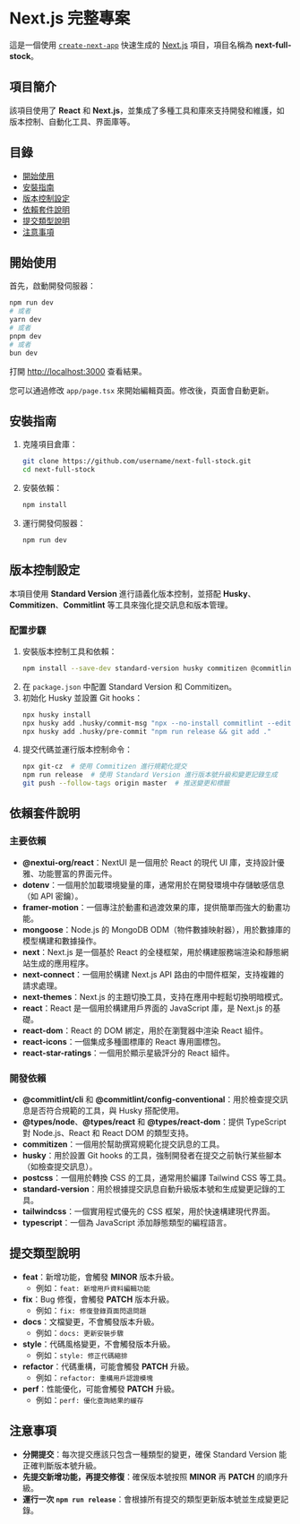 
# Next.js 完整專案

這是一個使用 [`create-next-app`](https://nextjs.org/docs/app/api-reference/cli/create-next-app) 快速生成的 [Next.js](https://nextjs.org) 項目，項目名稱為 **next-full-stock**。

## 項目簡介

該項目使用了 **React** 和 **Next.js**，並集成了多種工具和庫來支持開發和維護，如版本控制、自動化工具、界面庫等。

## 目錄

- [開始使用](#開始使用)
- [安裝指南](#安裝指南)
- [版本控制設定](#版本控制設定)
- [依賴套件說明](#依賴套件說明)
- [提交類型說明](#提交類型說明)
- [注意事項](#注意事項)

## 開始使用

首先，啟動開發伺服器：

```bash
npm run dev
# 或者
yarn dev
# 或者
pnpm dev
# 或者
bun dev
```

打開 [http://localhost:3000](http://localhost:3000) 查看結果。

您可以通過修改 `app/page.tsx` 來開始編輯頁面。修改後，頁面會自動更新。

## 安裝指南

1. 克隆項目倉庫：
   ```bash
   git clone https://github.com/username/next-full-stock.git
   cd next-full-stock
   ```
2. 安裝依賴：
   ```bash
   npm install
   ```
3. 運行開發伺服器：
   ```bash
   npm run dev
   ```

## 版本控制設定

本項目使用 **Standard Version** 進行語義化版本控制，並搭配 **Husky**、**Commitizen**、**Commitlint** 等工具來強化提交訊息和版本管理。

### 配置步驟

1. 安裝版本控制工具和依賴：
   ```bash
   npm install --save-dev standard-version husky commitizen @commitlint/{config-conventional,cli}
   ```
2. 在 `package.json` 中配置 Standard Version 和 Commitizen。
3. 初始化 Husky 並設置 Git hooks：
   ```bash
   npx husky install
   npx husky add .husky/commit-msg "npx --no-install commitlint --edit $1"
   npx husky add .husky/pre-commit "npm run release && git add ."
   ```
4. 提交代碼並運行版本控制命令：
   ```bash
   npx git-cz  # 使用 Commitizen 進行規範化提交
   npm run release  # 使用 Standard Version 進行版本號升級和變更記錄生成
   git push --follow-tags origin master  # 推送變更和標籤
   ```

## 依賴套件說明

### 主要依賴

- **@nextui-org/react**：NextUI 是一個用於 React 的現代 UI 庫，支持設計優雅、功能豐富的界面元件。
- **dotenv**：一個用於加載環境變量的庫，通常用於在開發環境中存儲敏感信息（如 API 密鑰）。
- **framer-motion**：一個專注於動畫和過渡效果的庫，提供簡單而強大的動畫功能。
- **mongoose**：Node.js 的 MongoDB ODM（物件數據映射器），用於數據庫的模型構建和數據操作。
- **next**：Next.js 是一個基於 React 的全棧框架，用於構建服務端渲染和靜態網站生成的應用程序。
- **next-connect**：一個用於構建 Next.js API 路由的中間件框架，支持複雜的請求處理。
- **next-themes**：Next.js 的主題切換工具，支持在應用中輕鬆切換明暗模式。
- **react**：React 是一個用於構建用戶界面的 JavaScript 庫，是 Next.js 的基礎。
- **react-dom**：React 的 DOM 綁定，用於在瀏覽器中渲染 React 組件。
- **react-icons**：一個集成多種圖標庫的 React 專用圖標包。
- **react-star-ratings**：一個用於顯示星級評分的 React 組件。

### 開發依賴

- **@commitlint/cli** 和 **@commitlint/config-conventional**：用於檢查提交訊息是否符合規範的工具，與 Husky 搭配使用。
- **@types/node**、**@types/react** 和 **@types/react-dom**：提供 TypeScript 對 Node.js、React 和 React DOM 的類型支持。
- **commitizen**：一個用於幫助撰寫規範化提交訊息的工具。
- **husky**：用於設置 Git hooks 的工具，強制開發者在提交之前執行某些腳本（如檢查提交訊息）。
- **postcss**：一個用於轉換 CSS 的工具，通常用於編譯 Tailwind CSS 等工具。
- **standard-version**：用於根據提交訊息自動升級版本號和生成變更記錄的工具。
- **tailwindcss**：一個實用程式優先的 CSS 框架，用於快速構建現代界面。
- **typescript**：一個為 JavaScript 添加靜態類型的編程語言。

## 提交類型說明

- **feat**：新增功能，會觸發 **MINOR** 版本升級。
  - 例如：`feat: 新增用戶資料編輯功能`
- **fix**：Bug 修復，會觸發 **PATCH** 版本升級。
  - 例如：`fix: 修復登錄頁面閃退問題`
- **docs**：文檔變更，不會觸發版本升級。
  - 例如：`docs: 更新安裝步驟`
- **style**：代碼風格變更，不會觸發版本升級。
  - 例如：`style: 修正代碼縮排`
- **refactor**：代碼重構，可能會觸發 **PATCH** 升級。
  - 例如：`refactor: 重構用戶認證模塊`
- **perf**：性能優化，可能會觸發 **PATCH** 升級。
  - 例如：`perf: 優化查詢結果的緩存`

## 注意事項

- **分開提交**：每次提交應該只包含一種類型的變更，確保 Standard Version 能正確判斷版本號升級。
- **先提交新增功能，再提交修復**：確保版本號按照 **MINOR** 再 **PATCH** 的順序升級。
- **運行一次 `npm run release`**：會根據所有提交的類型更新版本號並生成變更記錄。